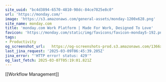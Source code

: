 ```yaml
---
site_uuid: "bc4d3894-6570-4810-98dc-84ce7825e8c0"
url: 'https://monday.com/'
image: 'https://s3.amazonaws.com/general-assets/monday-1200x628.png'
site_name: monday.com
title: 'monday.com Work Platform | Made For Work, Designed To Love'
favicon: 'https://monday.com/static/img/favicons/favicon-monday5-192.png'
tags:
- Productivity
og_screenshot_url:   https://og-screenshots-prod.s3.amazonaws.com/1366x768/80/false/9e5109a0eb1af54a325124f37a1b6282493bd84c5b14e267503bbe9c5a151cff.jpeg
last_jina_request: '2025-03-09T06:45:39.205Z'
jina_error: "'HTTP error! status: 429'"
og_last_fetch: 2025-03-07T05:19:01.821Z
---
```

[[Workflow Management]]

